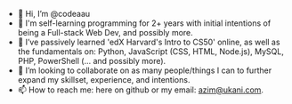 - 👋 Hi, I’m @codeaau
- 👀 I'm self-learning programming for 2+ years with initial intentions of being a Full-stack Web Dev, and possibly more.
- 🌱 I’ve passively learned 'edX Harvard's Intro to CS50' online, as well as the fundamentals on: Python, JavaScript (CSS, HTML, Node.js), MySQL, PHP, PowerShell (... and possibly more).
- 💞️ I’m looking to collaborate on as many people/things I can to further expand my skillset, experience, and intentions.
- 📫 How to reach me: here on github or my email: azim@ukani.com.

<!---
codeaau/codeaau is a ✨ special ✨ repository because its `README.md` (this file) appears on your GitHub profile.
You can click the Preview link to take a look at your changes.
--->
